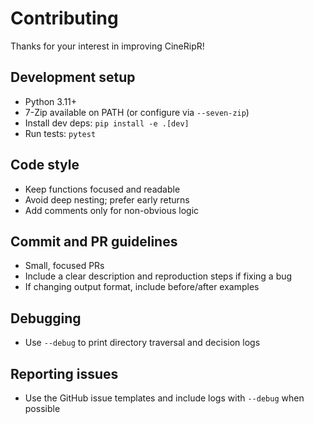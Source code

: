 # Contributing

Thanks for your interest in improving CineRipR!

## Development setup
- Python 3.11+
- 7-Zip available on PATH (or configure via `--seven-zip`)
- Install dev deps: `pip install -e .[dev]`
- Run tests: `pytest`

## Code style
- Keep functions focused and readable
- Avoid deep nesting; prefer early returns
- Add comments only for non-obvious logic

## Commit and PR guidelines
- Small, focused PRs
- Include a clear description and reproduction steps if fixing a bug
- If changing output format, include before/after examples

## Debugging
- Use `--debug` to print directory traversal and decision logs

## Reporting issues
- Use the GitHub issue templates and include logs with `--debug` when possible
